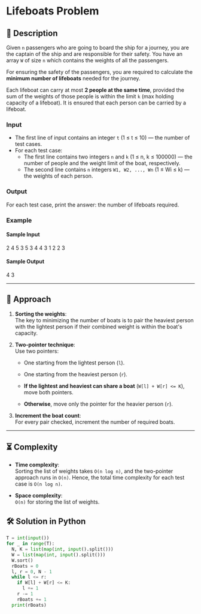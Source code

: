 # Lifeboats Problem

## 🚢 Description

Given `n` passengers who are going to board the ship for a journey, you are the captain of the ship and are responsible for their safety. You have an array `W` of size `n` which contains the weights of all the passengers. 

For ensuring the safety of the passengers, you are required to calculate the **minimum number of lifeboats** needed for the journey.

Each lifeboat can carry at most **2 people at the same time**, provided the sum of the weights of those people is within the limit `k` (max holding capacity of a lifeboat). It is ensured that each person can be carried by a lifeboat.

### Input

- The first line of input contains an integer `t` (1 ≤ t ≤ 10) — the number of test cases.
- For each test case:
  - The first line contains two integers `n` and `k` (1 ≤ n, k ≤ 100000) — the number of people and the weight limit of the boat, respectively.
  - The second line contains `n` integers `W1, W2, ..., Wn` (1 ≤ Wi ≤ k) — the weights of each person.

### Output

For each test case, print the answer: the number of lifeboats required.

### Example

#### **Sample Input**
2
4 5
3 5 3 4
4 3
1 2 2 3

#### **Sample Output**

4
3



---


## 📝 Approach

1. **Sorting the weights**:  
   The key to minimizing the number of boats is to pair the heaviest person with the lightest person if their combined weight is within the boat's capacity.

2. **Two-pointer technique**:  
   Use two pointers:
   - One starting from the lightest person (`l`).
   - One starting from the heaviest person (`r`).

   - **If the lightest and heaviest can share a boat** (`W[l] + W[r] <= K`), move both pointers.
   - **Otherwise**, move only the pointer for the heavier person (`r`).

3. **Increment the boat count**:  
   For every pair checked, increment the number of required boats.

---

## ⏳ Complexity
- **Time complexity**:  
  Sorting the list of weights takes `O(n log n)`, and the two-pointer approach runs in `O(n)`. Hence, the total time complexity for each test case is `O(n log n)`.

- **Space complexity**:  
  `O(n)` for storing the list of weights.




## 🛠️ Solution in Python

```python
T = int(input())
for _ in range(T):
  N, K = list(map(int, input().split()))
  W = list(map(int, input().split()))
  W.sort()
  rBoats = 0
  l, r = 0, N - 1
  while l <= r:
    if W[l] + W[r] <= K:
      l += 1
    r -= 1
    rBoats += 1
  print(rBoats)
